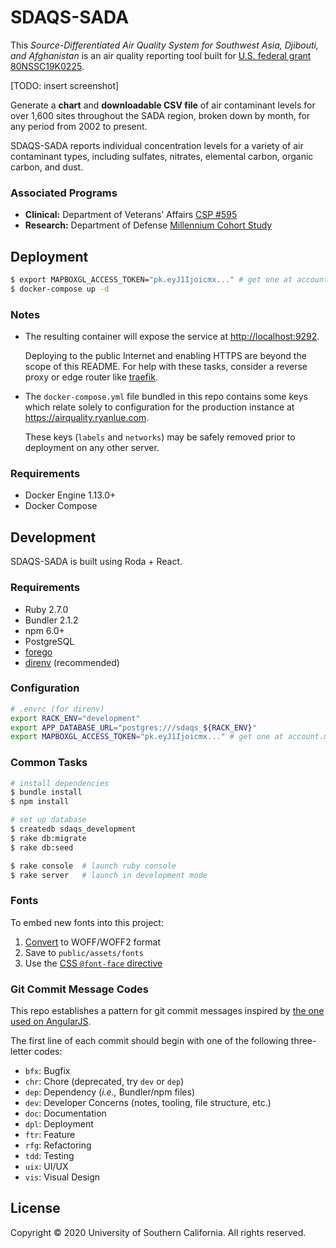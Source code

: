 SDAQS-SADA
==========

This _Source-Differentiated Air Quality System
for Southwest Asia, Djibouti, and Afghanistan_
is an air quality reporting tool built for
[U.S. federal grant 80NSSC19K0225][0].

[TODO: insert screenshot]

Generate a **chart** and **downloadable CSV file** of air contaminant levels
for over 1,600 sites throughout the SADA region,
broken down by month, for any period from 2002 to present.

SDAQS-SADA reports individual concentration levels
for a variety of air contaminant types,
including sulfates, nitrates, elemental carbon, organic carbon, and dust.

### Associated Programs

* **Clinical:** Department of Veterans’ Affairs [CSP #595][1]
* **Research:** Department of Defense [Millennium Cohort Study][2]

Deployment
----------

```sh
$ export MAPBOXGL_ACCESS_TOKEN="pk.eyJ1Ijoicmx..." # get one at account.mapbox.com
$ docker-compose up -d
```

### Notes

* The resulting container will expose the service at <http://localhost:9292>.

  Deploying to the public Internet and enabling HTTPS
  are beyond the scope of this README.
  For help with these tasks,
  consider a reverse proxy or edge router like [traefik](https://docs.traefik.io).

* The `docker-compose.yml` file bundled in this repo contains some keys
  which relate solely to configuration for the production instance at
  <https://airquality.ryanlue.com>.

  These keys (`labels` and `networks`) may be safely removed
  prior to deployment on any other server.

### Requirements

* Docker Engine 1.13.0+
* Docker Compose

Development
-----------

SDAQS-SADA is built using Roda + React.

### Requirements

* Ruby 2.7.0
* Bundler 2.1.2
* npm 6.0+
* PostgreSQL
* [forego][3]
* [direnv][4] (recommended)

### Configuration

```sh
# .envrc (for direnv)
export RACK_ENV="development"
export APP_DATABASE_URL="postgres:///sdaqs_${RACK_ENV}"
export MAPBOXGL_ACCESS_TOKEN="pk.eyJ1Ijoicmx..." # get one at account.mapbox.com
```

### Common Tasks

```sh
# install dependencies
$ bundle install
$ npm install

# set up database
$ createdb sdaqs_development
$ rake db:migrate
$ rake db:seed

$ rake console  # launch ruby console
$ rake server   # launch in development mode
```

### Fonts

To embed new fonts into this project:

1. [Convert][5] to WOFF/WOFF2 format
2. Save to `public/assets/fonts`
3. Use the [CSS `@font-face` directive][6]

### Git Commit Message Codes

This repo establishes a pattern for git commit messages
inspired by [the one used on AngularJS][7].

The first line of each commit should begin
with one of the following three-letter codes:

* `bfx`: Bugfix
* `chr`: Chore (deprecated, try `dev` or `dep`)
* `dep`: Dependency (_i.e.,_ Bundler/npm files)
* `dev`: Developer Concerns (notes, tooling, file structure, etc.)
* `doc`: Documentation
* `dpl`: Deployment
* `ftr`: Feature
* `rfg`: Refactoring
* `tdd`: Testing
* `uix`: UI/UX
* `vis`: Visual Design

License
-------

Copyright © 2020 University of Southern California. All rights reserved.

[0]: https://govtribe.com/award/federal-contract-award/grant-for-research-80nssc19k0225
[1]: https://www.vacsp.research.va.gov/CSPEC/Studies/INVESTD-R/CSP-595-SHADE.asp
[2]: https://www.millenniumcohort.org/
[3]: https://github.com/ddollar/forego/releases
[4]: https://github.com/direnv/direnv
[5]: https://www.fontsquirrel.com/tools/webfont-generator
[6]: https://css-tricks.com/snippets/css/using-font-face/
[7]: https://docs.google.com/document/d/1QrDFcIiPjSLDn3EL15IJygNPiHORgU1_OOAqWjiDU5Y
